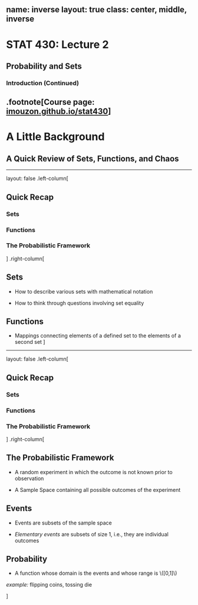 name: inverse
layout: true
class: center, middle, inverse
---
# STAT 430: Lecture 2
## Probability and Sets
### Introduction (Continued)
.footnote[Course page: [imouzon.github.io/stat430](https://imouzon.github.io/stat430)]
---
# A Little Background
## A Quick Review of Sets, Functions, and Chaos
---
layout: false
.left-column[
  ## Quick Recap
  ### Sets
  ### Functions
  ### The Probabilistic Framework
]
.right-column[

## Sets

-  How to describe various sets with mathematical notation

-  How to think through questions involving set equality

## Functions

-  Mappings connecting elements of a defined set to the elements of a second set
]
---
layout: false
.left-column[
  ## Quick Recap
  ### Sets
  ### Functions
  ### The Probabilistic Framework
]
.right-column[

## The Probabilistic Framework 

-  A random experiment in which the outcome is not known prior to observation

-  A Sample Space containing all possible outcomes of the experiment

## Events

-  Events are subsets of the sample space

-  _Elementary events_ are subsets of size 1, i.e., they are individual outcomes

## Probability

-  A function whose domain is the events and whose range is \\([0,1]\\)

_example:_ flipping coins, tossing die

]
